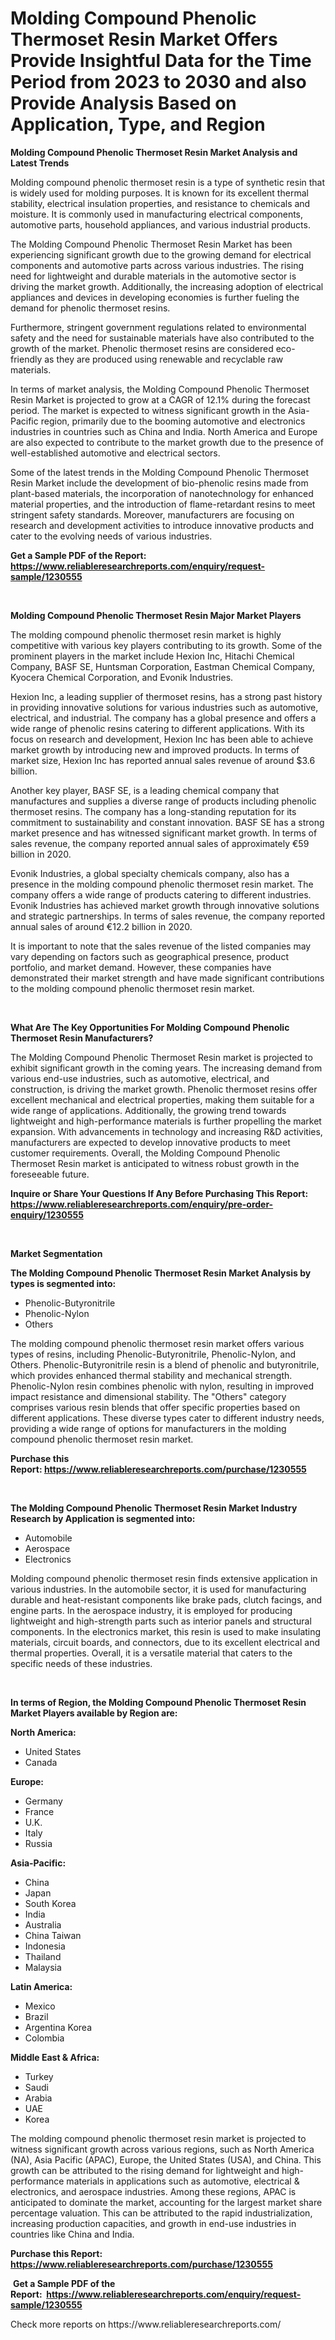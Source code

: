 <p><h1>Molding Compound Phenolic Thermoset Resin Market Offers Provide Insightful Data for the Time Period from 2023 to 2030 and also Provide Analysis Based on Application, Type, and Region</h1></p><p><strong>Molding Compound Phenolic Thermoset Resin Market Analysis and Latest Trends</strong></p>
<p><p>Molding compound phenolic thermoset resin is a type of synthetic resin that is widely used for molding purposes. It is known for its excellent thermal stability, electrical insulation properties, and resistance to chemicals and moisture. It is commonly used in manufacturing electrical components, automotive parts, household appliances, and various industrial products.</p><p>The Molding Compound Phenolic Thermoset Resin Market has been experiencing significant growth due to the growing demand for electrical components and automotive parts across various industries. The rising need for lightweight and durable materials in the automotive sector is driving the market growth. Additionally, the increasing adoption of electrical appliances and devices in developing economies is further fueling the demand for phenolic thermoset resins.</p><p>Furthermore, stringent government regulations related to environmental safety and the need for sustainable materials have also contributed to the growth of the market. Phenolic thermoset resins are considered eco-friendly as they are produced using renewable and recyclable raw materials.</p><p>In terms of market analysis, the Molding Compound Phenolic Thermoset Resin Market is projected to grow at a CAGR of 12.1% during the forecast period. The market is expected to witness significant growth in the Asia-Pacific region, primarily due to the booming automotive and electronics industries in countries such as China and India. North America and Europe are also expected to contribute to the market growth due to the presence of well-established automotive and electrical sectors.</p><p>Some of the latest trends in the Molding Compound Phenolic Thermoset Resin Market include the development of bio-phenolic resins made from plant-based materials, the incorporation of nanotechnology for enhanced material properties, and the introduction of flame-retardant resins to meet stringent safety standards. Moreover, manufacturers are focusing on research and development activities to introduce innovative products and cater to the evolving needs of various industries.</p></p>
<p><strong>Get a Sample PDF of the Report:&nbsp; <a href="https://www.reliableresearchreports.com/enquiry/request-sample/1230555">https://www.reliableresearchreports.com/enquiry/request-sample/1230555</a></strong></p>
<p>&nbsp;</p>
<p><strong>Molding Compound Phenolic Thermoset Resin Major Market Players</strong></p>
<p><p>The molding compound phenolic thermoset resin market is highly competitive with various key players contributing to its growth. Some of the prominent players in the market include Hexion Inc, Hitachi Chemical Company, BASF SE, Huntsman Corporation, Eastman Chemical Company, Kyocera Chemical Corporation, and Evonik Industries.</p><p>Hexion Inc, a leading supplier of thermoset resins, has a strong past history in providing innovative solutions for various industries such as automotive, electrical, and industrial. The company has a global presence and offers a wide range of phenolic resins catering to different applications. With its focus on research and development, Hexion Inc has been able to achieve market growth by introducing new and improved products. In terms of market size, Hexion Inc has reported annual sales revenue of around $3.6 billion.</p><p>Another key player, BASF SE, is a leading chemical company that manufactures and supplies a diverse range of products including phenolic thermoset resins. The company has a long-standing reputation for its commitment to sustainability and constant innovation. BASF SE has a strong market presence and has witnessed significant market growth. In terms of sales revenue, the company reported annual sales of approximately €59 billion in 2020.</p><p>Evonik Industries, a global specialty chemicals company, also has a presence in the molding compound phenolic thermoset resin market. The company offers a wide range of products catering to different industries. Evonik Industries has achieved market growth through innovative solutions and strategic partnerships. In terms of sales revenue, the company reported annual sales of around €12.2 billion in 2020.</p><p>It is important to note that the sales revenue of the listed companies may vary depending on factors such as geographical presence, product portfolio, and market demand. However, these companies have demonstrated their market strength and have made significant contributions to the molding compound phenolic thermoset resin market.</p></p>
<p>&nbsp;</p>
<p><strong>What Are The Key Opportunities For Molding Compound Phenolic Thermoset Resin Manufacturers?</strong></p>
<p><p>The Molding Compound Phenolic Thermoset Resin market is projected to exhibit significant growth in the coming years. The increasing demand from various end-use industries, such as automotive, electrical, and construction, is driving the market growth. Phenolic thermoset resins offer excellent mechanical and electrical properties, making them suitable for a wide range of applications. Additionally, the growing trend towards lightweight and high-performance materials is further propelling the market expansion. With advancements in technology and increasing R&D activities, manufacturers are expected to develop innovative products to meet customer requirements. Overall, the Molding Compound Phenolic Thermoset Resin market is anticipated to witness robust growth in the foreseeable future.</p></p>
<p><strong>Inquire or Share Your Questions If Any Before Purchasing This Report: <a href="https://www.reliableresearchreports.com/enquiry/pre-order-enquiry/1230555">https://www.reliableresearchreports.com/enquiry/pre-order-enquiry/1230555</a></strong></p>
<p>&nbsp;</p>
<p><strong>Market Segmentation</strong></p>
<p><strong>The Molding Compound Phenolic Thermoset Resin Market Analysis by types is segmented into:</strong></p>
<p><ul><li>Phenolic-Butyronitrile</li><li>Phenolic-Nylon</li><li>Others</li></ul></p>
<p><p>The molding compound phenolic thermoset resin market offers various types of resins, including Phenolic-Butyronitrile, Phenolic-Nylon, and Others. Phenolic-Butyronitrile resin is a blend of phenolic and butyronitrile, which provides enhanced thermal stability and mechanical strength. Phenolic-Nylon resin combines phenolic with nylon, resulting in improved impact resistance and dimensional stability. The "Others" category comprises various resin blends that offer specific properties based on different applications. These diverse types cater to different industry needs, providing a wide range of options for manufacturers in the molding compound phenolic thermoset resin market.</p></p>
<p><strong>Purchase this Report:&nbsp;<a href="https://www.reliableresearchreports.com/purchase/1230555">https://www.reliableresearchreports.com/purchase/1230555</a></strong></p>
<p>&nbsp;</p>
<p><strong>The Molding Compound Phenolic Thermoset Resin Market Industry Research by Application is segmented into:</strong></p>
<p><ul><li>Automobile</li><li>Aerospace</li><li>Electronics</li></ul></p>
<p><p>Molding compound phenolic thermoset resin finds extensive application in various industries. In the automobile sector, it is used for manufacturing durable and heat-resistant components like brake pads, clutch facings, and engine parts. In the aerospace industry, it is employed for producing lightweight and high-strength parts such as interior panels and structural components. In the electronics market, this resin is used to make insulating materials, circuit boards, and connectors, due to its excellent electrical and thermal properties. Overall, it is a versatile material that caters to the specific needs of these industries.</p></p>
<p>&nbsp;</p>
<p><strong>In terms of Region, the Molding Compound Phenolic Thermoset Resin Market Players available by Region are:</strong></p>
<p>
    <p> <strong> North America: </strong>
        <ul>
            <li>United States</li>
            <li>Canada</li>
        </ul>
        </p> 
    <p> <strong> Europe: </strong>
        <ul>
            <li>Germany</li>
            <li>France</li>
            <li>U.K.</li>
            <li>Italy</li>
            <li>Russia</li>
        </ul>
        </p> 
    <p> <strong> Asia-Pacific: </strong>
        <ul>
            <li>China</li>
            <li>Japan</li>
            <li>South Korea</li>
            <li>India</li>
            <li>Australia</li>
            <li>China Taiwan</li>
            <li>Indonesia</li>
            <li>Thailand</li>
            <li>Malaysia</li>
        </ul>
        </p> 
    <p> <strong> Latin America: </strong>
        <ul>
            <li>Mexico</li>
            <li>Brazil</li>
            <li>Argentina Korea</li>
            <li>Colombia</li>
        </ul>
        </p> 
    <p> <strong> Middle East & Africa: </strong>
        <ul>
            <li>Turkey</li>
            <li>Saudi</li>
            <li>Arabia</li>
            <li>UAE</li>
            <li>Korea</li>
        </ul>
    </p>
    </p>
<p><p>The molding compound phenolic thermoset resin market is projected to witness significant growth across various regions, such as North America (NA), Asia Pacific (APAC), Europe, the United States (USA), and China. This growth can be attributed to the rising demand for lightweight and high-performance materials in applications such as automotive, electrical & electronics, and aerospace industries. Among these regions, APAC is anticipated to dominate the market, accounting for the largest market share percentage valuation. This can be attributed to the rapid industrialization, increasing production capacities, and growth in end-use industries in countries like China and India.</p></p>
<p><strong>Purchase this Report: <a href="https://www.reliableresearchreports.com/purchase/1230555">https://www.reliableresearchreports.com/purchase/1230555</a></strong></p>
<p>&nbsp;<strong>Get a Sample PDF of the Report:&nbsp;&nbsp;<a href="https://www.reliableresearchreports.com/enquiry/request-sample/1230555">https://www.reliableresearchreports.com/enquiry/request-sample/1230555</a></strong></p>
<p><strong></strong></p>
<p>Check more reports on https://www.reliableresearchreports.com/</p>
